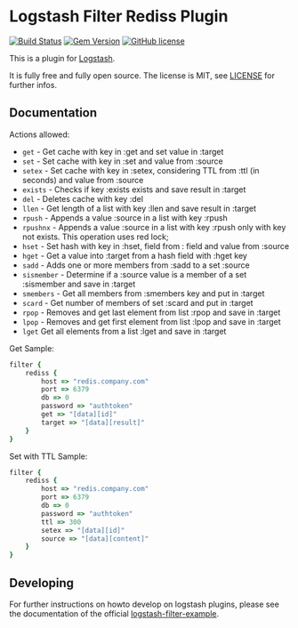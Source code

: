 # Logstash Filter Rediss Plugin

[![Build Status](https://travis-ci.org/thiagobarradas/logstash-filter-rediss.svg)](https://travis-ci.org/thiagobarradas/logstash-filter-rediss)
[![Gem Version](https://badge.fury.io/rb/logstash-filter-rediss.svg)](https://badge.fury.io/rb/logstash-filter-rediss)
[![GitHub license](https://img.shields.io/github/license/thiagobarradas/logstash-filter-rediss.svg)](https://github.com/thiagobarradas/logstash-filter-rediss)

This is a plugin for [Logstash](https://github.com/elastic/logstash).

It is fully free and fully open source. The license is MIT, see [LICENSE](http://github.com/thiagobarradas/logstash-filter-rediss/LICENSE) for further infos.

## Documentation

Actions allowed:
- `get` - Get cache with key in :get and set value in :target
- `set` - Set cache with key in :set and value from :source
- `setex` - Set cache with key in :setex, considering TTL from :ttl (in seconds) and value from :source
- `exists` - Checks if key :exists exists and save result in :target
- `del` - Deletes cache with key :del
- `llen` - Get length of a list with key :llen and save result in :target
- `rpush` - Appends a value :source in a list with key :rpush
- `rpushnx` - Appends a value :source in a list with key :rpush only with key not exists. This operation uses red lock;
- `hset` - Set hash with key in :hset, field from : field and value from :source
- `hget` - Get a value into :target from a hash field with :hget key
- `sadd` - Adds one or more members from :sadd to a set :source
- `sismember` - Determine if a :source value is a member of a set :sismember and save in :target
- `smembers` - Get all members from :smembers key and put in :target
- `scard` - Get number of members of set :scard and put in :target
- `rpop` - Removes and get last element from list :rpop and save in :target
- `lpop` - Removes and get first element from list :lpop and save in :target
- `lget` Get all elements from a list :lget and save in :target

Get Sample:

```ruby
filter {
    rediss {
        host => "redis.company.com"
        port => 6379
        db => 0
        password => "authtoken"
        get => "[data][id]"
        target => "[data][result]"
    }
}
```

Set with TTL Sample:

```ruby
filter {
    rediss {
        host => "redis.company.com"
        port => 6379
        db => 0
        password => "authtoken"
        ttl => 300
        setex => "[data][id]"
        source => "[data][content]"
    }
}
```

## Developing

For further instructions on howto develop on logstash plugins, please see the documentation of the official [logstash-filter-example](https://github.com/logstash-plugins/logstash-filter-example#developing).
